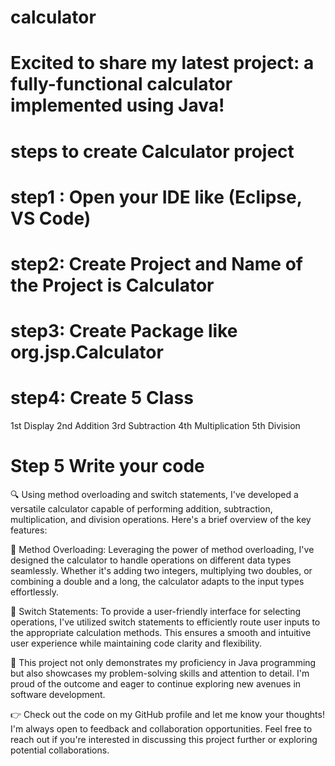 # calculator

# Excited to share my latest project: a fully-functional calculator implemented using Java! 

# steps to create Calculator project
# step1 : Open your IDE like (Eclipse, VS Code)
# step2: Create Project and Name of the Project is Calculator
# step3: Create Package like org.jsp.Calculator
# step4: Create 5 Class 

  1st Display 
  2nd Addition
  3rd Subtraction
  4th Multiplication
  5th Division
# Step 5 Write your code 


🔍 Using method overloading and switch statements, I've developed a versatile calculator capable of performing addition, subtraction, multiplication, and division operations. Here's a brief overview of the key features:

🔢 Method Overloading: Leveraging the power of method overloading, I've designed the calculator to handle operations on different data types seamlessly. Whether it's adding two integers, multiplying two doubles, or combining a double and a long, the calculator adapts to the input types effortlessly.

🔄 Switch Statements: To provide a user-friendly interface for selecting operations, I've utilized switch statements to efficiently route user inputs to the appropriate calculation methods. This ensures a smooth and intuitive user experience while maintaining code clarity and flexibility.

💼 This project not only demonstrates my proficiency in Java programming but also showcases my problem-solving skills and attention to detail. I'm proud of the outcome and eager to continue exploring new avenues in software development.

👉 Check out the code on my GitHub profile  and let me know your thoughts! I'm always open to feedback and collaboration opportunities. Feel free to reach out if you're interested in discussing this project further or exploring potential collaborations.

